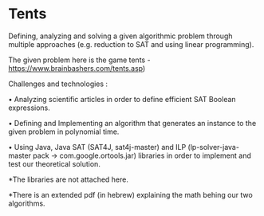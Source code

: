 # Tents


Defining, analyzing and solving a given algorithmic problem through multiple approaches (e.g. reduction to SAT and using linear programming).

The given problem here is the game tents - https://www.brainbashers.com/tents.asp) 

Challenges and technologies :

• Analyzing scientific articles in order to define efficient SAT Boolean expressions.

• Defining and Implementing an algorithm that generates an instance to the given problem in polynomial time.

• Using Java, Java SAT (SAT4J, sat4j-master) and ILP (lp-solver-java-master pack -> com.google.ortools.jar) libraries in order to implement and test our theoretical solution.

*The libraries are not attached here.

*There is an extended pdf (in hebrew) explaining the math behing our two algorithms.
